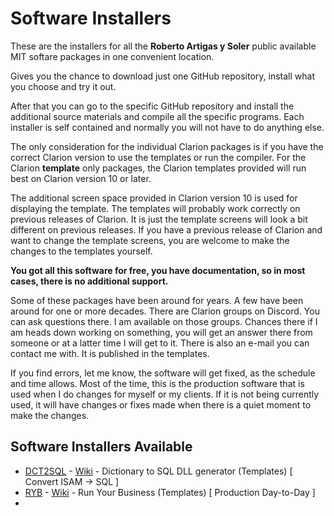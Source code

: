 # Software Installers

These are the installers for all the **Roberto Artigas y Soler** public available MIT softare packages in one convenient location.

Gives you the chance to download just one GitHub repository, install what you choose and try it out.

After that you can go to the specific GitHub repository and install the additional source materials and compile all the specific programs.
Each installer is self contained and normally you will not have to do anything else.

The only consideration for the individual Clarion packages is if you have the correct Clarion version to use the templates or run the compiler.
For the Clarion **template** only packages, the Clarion templates provided will run best on Clarion version 10 or later. 

The additional screen space provided in Clarion version 10 is used for displaying the template.
The templates will probably work correctly on previous releases of Clarion. It is just the template screens will look a bit different on previous releases. 
If you have a previous release of Clarion and want to change the template screens, you are welcome to make the changes to the templates yourself.

**You got all this software for free, you have documentation, so in most cases, there is no additional support.**

Some of these packages have been around for years. A few have been around for one or more decades. There are Clarion groups on Discord. You can ask questions there.
I am available on those groups. Chances there if I am heads down working on something, you will get an answer there from someone or at a latter time I will get to it.
There is also an e-mail you can contact me with. It is published in the templates.

If you find errors, let me know, the software will get fixed, as the schedule and time allows.
Most of the time, this is the production software that is used when I do changes for myself or my clients.
If it is not being currently used, it will have changes or fixes made when there is a quiet moment to make the changes.

## Software Installers Available

* [DCT2SQL](https://github.com/RobertArtigas/DCT2SQL) - [Wiki](https://github.com/RobertArtigas/DCT2SQL/wiki) - Dictionary to SQL DLL generator (Templates) [ Convert ISAM -> SQL ]
* [RYB](https://github.com/RobertArtigas/RYB) - [Wiki](https://github.com/RobertArtigas/RYB/wiki) - Run Your Business (Templates) [ Production Day-to-Day ]
* 
